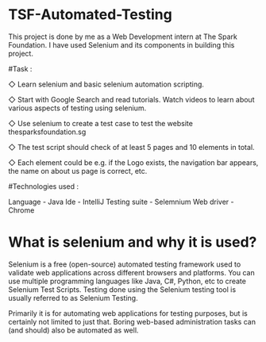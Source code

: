 # TSF-Automated-Testing
This project is done by me as a Web Development  intern at The Spark Foundation. I have used Selenium and its components in building this project.

#Task :

◇ Learn selenium and basic selenium automation scripting.

◇ Start with Google Search and read tutorials. Watch videos to
learn about various aspects of testing using selenium.

◇ Use selenium to create a test case to test the website
thesparksfoundation.sg

◇ The test script should check of at least 5 pages and 10
elements in total.

◇ Each element could be e.g. if the Logo exists, the navigation
bar appears, the name on about us page is correct, etc.

#Technologies used :

Language - Java
Ide - IntelliJ
Testing suite - Selemnium
Web driver - Chrome

# What is selenium and why it is used?

Selenium is a free (open-source) automated testing framework used to validate web applications across different browsers and platforms. You can use multiple programming languages like Java, C#, Python, etc to create Selenium Test Scripts. Testing done using the Selenium testing tool is usually referred to as Selenium Testing.

Primarily it is for automating web applications for testing purposes, but is certainly not limited to just that.
Boring web-based administration tasks can (and should) also be automated as well.
